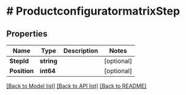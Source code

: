 # # ProductconfiguratormatrixStep


## Properties 


Name | Type | Description | Notes
------------ | ------------- | ------------- | -------------
**StepId**| **string** |   | [optional]
**Position**| **int64** |   | [optional]


[[Back to Model list]](../../README.md#models) [[Back to API list]](../../README.md#endpoints) [[Back to README]](../../README.md)

